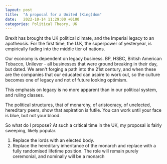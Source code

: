 ```yaml
---
layout: post
title:  "A proposal for a United (King)dom"
date:   2022-10-14 11:29:00 +0100
categories: Political Theory, UK
---
```


Brexit has brought the UK political climate, and the Imperial legacy to an apotheosis. For the first time, the U.K, the superpower of yesteryear, is empirically fading into the middle tier of nations. 

Our economy is dependent on legacy business. BP, HSBC, British American Tobacco, Unilever - all businesses that were ground breaking in their day, but dated. We aren't forging a path into the 21st century, and when these are the companies that our educated can aspire to work out, so the culture becomes one of legacy and not of future looking optimism.

This emphasis on legacy is no more apparent than in our political system, and ruling classes. 

The political structures, that of monarchy, of aristocracy, of unelected, hereditary peers, show that aspiration is futile. You can work until your face is blue, but not your blood. 

So what do I propose? At such a critical time in the UK, my proposal is fairly sweeping, likely popular. 

1. Replace the lords with an elected body. 
2. Replace the hereditary inheritance of the monarch and replace with a fully randomised lifetime position. The role will remain purely ceremonial, and nominally will be a monarch